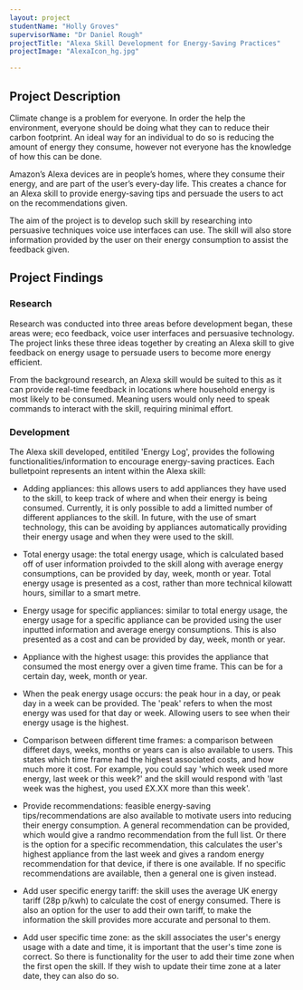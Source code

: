 ```yaml
---
layout: project
studentName: "Holly Groves"
supervisorName: "Dr Daniel Rough"
projectTitle: "Alexa Skill Development for Energy-Saving Practices"
projectImage: "AlexaIcon_hg.jpg"

---
```


## Project Description
Climate change is a problem for everyone. In order the help the environment, everyone should be doing what they can to reduce their carbon footprint. An ideal way for an individual to do so is reducing the amount of energy they consume, however not everyone has the knowledge of how this can be done.

Amazon’s Alexa devices are in people’s homes, where they consume their energy, and are part of the user’s every-day life. This creates a chance for an Alexa skill to provide energy-saving tips and persuade the users to act on the recommendations given.

The aim of the project is to develop such skill by researching into persuasive techniques voice use interfaces can use. The skill will also store information provided by the user on their energy consumption to assist the feedback given.

## Project Findings
### Research
Research was conducted into three areas before development began, these areas were; eco feedback, voice user interfaces and persuasive technology. The project links these three ideas together by creating an Alexa skill to give feedback on energy usage to persuade users to become more energy efficient. 

From the background research, an Alexa skill would be suited to this as it can provide real-time feedback in locations where household energy is most likely to be consumed. Meaning users would only need to speak commands to interact with the skill, requiring minimal effort.

### Development
The Alexa skill developed, entitiled 'Energy Log', provides the following functionalities/information to encourage energy-saving practices. Each bulletpoint represents an intent within the Alexa skill:

- Adding appliances: this allows users to add appliances they have used to the skill, to keep track of where and when their energy is being consumed. Currently, it is only possible to add a limitted number of different appliances to the skill. In future, with the use of smart technology, this can be avoiding by appliances automatically providing their energy usage and when they were used to the skill.

- Total energy usage: the total energy usage, which is calculated based off of user information proivded to the skill along with average energy consumptions, can be provided by day, week, month or year. Total energy usage is presented as a cost, rather than more technical kilowatt hours, simillar to a smart metre.

- Energy usage for specific appliances: similar to total energy usage, the energy usage for a specific appliance can be provided using the user inputted information and average energy consumptions. This is also presented as a cost and can be provided by day, week, month or year.

- Appliance with the highest usage: this provides the appliance that consumed the most energy over a given time frame. This can be for a certain day, week, month or year.

- When the peak energy usage occurs: the peak hour in a day, or peak day in a week can be provided. The 'peak' refers to when the most energy was used for that day or week. Allowing users to see when their energy usage is the highest.

- Comparison between different time frames: a comparison between differet days, weeks, months or years can is also available to users. This states which time frame had the highest associated costs, and how much more it cost. For example, you could say 'which week used more energy, last week or this week?' and the skill would respond with 'last week was the highest, you used £X.XX more than this week'.

- Provide recommendations: feasible energy-saving tips/recommendations are also available to motivate users into reducing their energy consumption. A general recommendation can be provided, which would give a randmo recommendation from the full list. Or there is the option for a specific recommendation, this calculates the user's highest appliance from the last week and gives a random energy recommendation for that device, if there is one available. If no specific recommendations are available, then a general one is given instead. 

- Add user specific energy tariff: the skill uses the average UK energy tariff (28p p/kwh) to calculate the cost of energy consumed. There is also an option for the user to add their own tariff, to make the information the skill provides more accurate and personal to them. 

- Add user specific time zone: as the skill associates the user's energy usage with a date and time, it is important that the user's time zone is correct. So there is functionality for the user to add their time zone when the first open the skill. If they wish to update their time zone at a later date, they can also do so.

